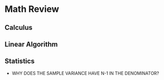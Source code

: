 # Math Review

## Calculus
## Linear Algorithm
## Statistics 
   * WHY DOES THE SAMPLE VARIANCE HAVE N-1 IN THE DENOMINATOR?
